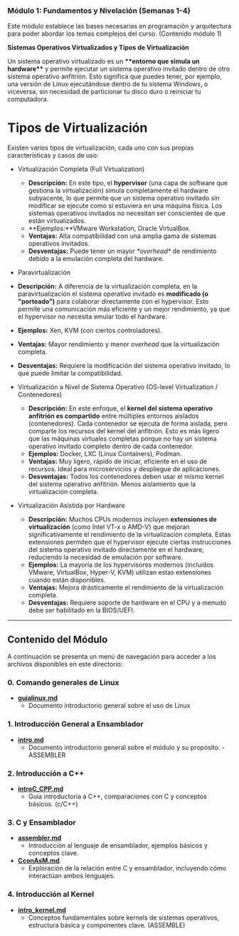### **Módulo 1: Fundamentos y Nivelación (Semanas 1-4)**

Este módulo establece las bases necesarias en programación y arquitectura para poder abordar los temas complejos del curso. (Contenido módulo 1\)


**Sistemas Operativos Virtualizados y Tipos de Virtualización**

Un sistema operativo virtualizado es un **\*\*entorno que simula un hardware\*\*** y permite ejecutar un sistema operativo invitado dentro de otro sistema operativo anfitrión. Esto significa que puedes tener, por ejemplo, una versión de Linux ejecutándose dentro de tu sistema Windows, o viceversa, sin necesidad de particionar tu disco duro o reiniciar tu computadora.

# Tipos de Virtualización

Existen varios tipos de virtualización, cada uno con sus propias características y casos de uso:

* Virtualización Completa (Full Virtualization)  
  * **Descripción:** En este tipo, el **hypervisor** (una capa de software que gestiona la virtualización) simula completamente el hardware subyacente, lo que permite que un sistema operativo invitado sin modificar se ejecute como si estuviera en una máquina física. Los sistemas operativos invitados no necesitan ser conscientes de que están virtualizados.  
  * **Ejemplos:**VMware Workstation, Oracle VirtualBox.  
  * **Ventajas:** Alta compatibilidad con una amplia gama de sistemas operativos invitados.  
  * **Desventajas:** Puede tener un mayor *\*overhead\** de rendimiento debido a la emulación completa del hardware.

*  Paravirtualización  
  * **Descripción:** A diferencia de la virtualización completa, en la paravirtualización el sistema operativo invitado es **modificado (o "porteado")** para colaborar directamente con el hypervisor. Esto permite una comunicación más eficiente y un mejor rendimiento, ya que el hypervisor no necesita emular todo el hardware.  
  * **Ejemplos:** Xen, KVM (con ciertos controladores).  
  * **Ventajas:** Mayor rendimiento y menor *overhead* que la virtualización completa.  
  * **Desventajas:** Requiere la modificación del sistema operativo invitado, lo que puede limitar la compatibilidad.

* Virtualización a Nivel de Sistema Operativo (OS-level Virtualization / Contenedores)  
  * **Descripción:** En este enfoque, el **kernel del sistema operativo anfitrión es compartido** entre múltiples entornos aislados (contenedores). Cada contenedor se ejecuta de forma aislada, pero comparte los recursos del kernel del anfitrión. Esto es más ligero que las máquinas virtuales completas porque no hay un sistema operativo invitado completo dentro de cada contenedor.  
  *  **Ejemplos:** Docker, LXC (Linux Containers), Podman.  
  * **Ventajas:** Muy ligero, rápido de iniciar, eficiente en el uso de recursos. Ideal para microservicios y despliegue de aplicaciones.  
  * **Desventajas:** Todos los contenedores deben usar el mismo kernel del sistema operativo anfitrión. Menos aislamiento que la virtualización completa.

* Virtualización Asistida por Hardware  
  * **Descripción:** Muchos CPUs modernos incluyen **extensiones de virtualización** (como Intel VT-x o AMD-V) que mejoran significativamente el rendimiento de la virtualización completa. Estas extensiones permiten que el hypervisor ejecute ciertas instrucciones del sistema operativo invitado directamente en el hardware, reduciendo la necesidad de emulación por software.  
  * **Ejemplos:** La mayoría de los hypervisores modernos (incluidos VMware, VirtualBox, Hyper-V, KVM) utilizan estas extensiones cuando están disponibles.  
  * **Ventajas:** Mejora drásticamente el rendimiento de la virtualización completa.  
  * **Desventajas:** Requiere soporte de hardware en el CPU y a menudo debe ser habilitado en la BIOS/UEFI.



------------------------------------------------------------



## Contenido del Módulo

A continuación se presenta un menú de navegación para acceder a los archivos disponibles en este directorio:

### 0. **Comando generales de Linux**
- [**guialinux.md**](./guialinux.md)
  - Documento introductorio general sobre el uso de Linux
 

### 1. **Introducción General a Ensamblador**
- [**intro.md**](./intro.md)
  - Documento introductorio general sobre el módulo y su propósito. - ASSEMBLER
 
### 2. **Introducción a C++**
- [**introC_CPP.md**](./introC_CPP.md)
  - Guía introductoria a C++, comparaciones con C y conceptos básicos. (c/C++)

### 3. **C y Ensamblador**
- [**assembler.md**](./assembler.md)
  - Introducción al lenguaje de ensamblador, ejemplos básicos y conceptos clave.
- [**CconAsM.md**](./CconAsM.md)
  - Exploración de la relación entre C y ensamblador, incluyendo cómo interactúan ambos lenguajes.

### 4. **Introducción al Kernel**
- [**intro_kernel.md**](./intro_kernel.md)
  - Conceptos fundamentales sobre kernels de sistemas operativos, estructura básica y componentes clave. (ASSEMBLE)

